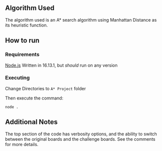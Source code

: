 ## Algorithm Used

The algorithm used is an A* search algorithm using Manhattan Distance as its heuristic function.

## How to run

### Requirements

[Node.js](https://nodejs.org/en/)
Written in 16.13.1, but *should* run on any version

### Executing

Change Directories to `A* Project` folder

Then execute the command:

```
node .
```

## Additional Notes

The top section of the code has verbosity options, and the ability to switch between the original boards and the challenge boards. See the comments for more details.